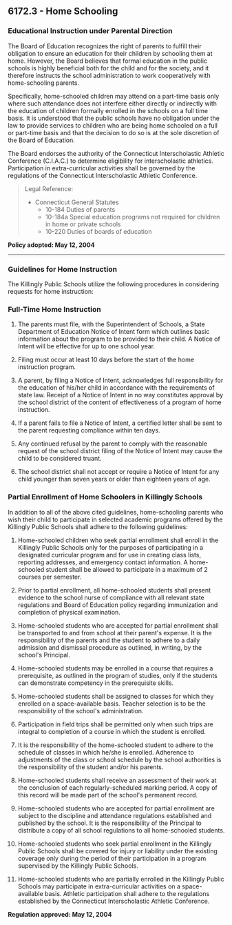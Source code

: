 ## 6172.3 - Home Schooling

### Educational Instruction under Parental Direction

The Board of Education recognizes the right of parents to fulfill their obligation to ensure an education for their children by schooling them at home.  However, the Board believes that formal education in the public schools is highly beneficial both for the child and for the society, and it therefore instructs the school administration to work cooperatively with home-schooling parents.

Specifically, home-schooled children may attend on a part-time basis only where such attendance does not interfere either directly or indirectly with the education of children formally enrolled in the schools on a full time basis.  It is understood that the public schools have no obligation under the law to provide services to children who are being home schooled on a full or part-time basis and that the decision to do so is at the sole discretion of the Board of Education. 

The Board endorses the authority of the Connecticut Interscholastic Athletic Conference (C.I.A.C.) to determine eligibility for interscholastic athletics.  Participation in extra-curricular activities shall be governed by the regulations of the Connecticut Interscholastic Athletic Conference.

> Legal Reference: 
> 
> * Connecticut General Statutes
>   * 10-184 Duties of parents
>   * 10-184a Special education programs not required for children in home or private schools
>   * 10-220 Duties of boards of education

**Policy adopted:  May 12, 2004**

---

### Guidelines for Home Instruction

The Killingly Public Schools utilize the following procedures in considering requests for home instruction:

### Full-Time Home Instruction

1.  The parents must file, with the Superintendent of Schools, a State Department of Education Notice of Intent form which outlines basic information about the program to be provided to their child. A Notice of Intent will be effective for up to one school year.

2.  Filing must occur at least 10 days before the start of the home instruction program.

3.  A parent, by filing a Notice of Intent, acknowledges full responsibility for the education of his/her child in accordance with the requirements of state law. Receipt of a Notice of Intent in no way constitutes approval by the school district of the content of effectiveness of a program of home instruction.

4.  If a parent fails to file a Notice of Intent, a certified letter shall be sent to the parent requesting compliance within ten days.

5.  Any continued refusal by the parent to comply with the reasonable request of the school district filing of the Notice of Intent may cause the child to be considered truant.

6.  The school district shall not accept or require a Notice of Intent for any child younger than seven years or older than eighteen years of age.

### Partial Enrollment of Home Schoolers in Killingly Schools

In addition to all of the above cited guidelines, home-schooling parents who wish their child to participate in selected academic programs offered by the Killingly Public Schools shall adhere to the following guidelines:

1.  Home-schooled children who seek partial enrollment shall enroll in the Killingly Public Schools only for the purposes of participating in a designated curricular program and for use in creating class lists, reporting addresses, and emergency contact information. A home-schooled student shall be allowed to participate in a maximum of 2 courses per semester.

2.  Prior to partial enrollment, all home-schooled students shall present evidence to the school nurse of compliance with all relevant state regulations and Board of Education policy regarding immunization and completion of physical examination.

3.  Home-schooled students who are accepted for partial enrollment shall be transported to and from school at their parent's expense. It is the responsibility of the parents and the student to adhere to a daily admission and dismissal procedure as outlined, in writing, by the school's Principal.

4.  Home-schooled students may be enrolled in a course that requires a prerequisite, as outlined in the program of studies, only if the students can demonstrate competency in the prerequisite skills.

5.  Home-schooled students shall be assigned to classes for which they enrolled on a space-available basis. Teacher selection is to be the responsibility of the school's administration.

6.  Participation in field trips shall be permitted only when such trips are integral to completion of a course in which the student is enrolled.

7.  It is the responsibility of the home-schooled student to adhere to the schedule of classes in which he/she is enrolled.  Adherence to adjustments of the class or school schedule by the school authorities is the responsibility of the student and/or his parents.

8.  Home-schooled students shall receive an assessment of their work at the conclusion of each regularly-scheduled marking period. A copy of this record will be made part of the school's permanent record.

9.  Home-schooled students who are accepted for partial enrollment are subject to the discipline and attendance regulations established and published by the school. It is the responsibility of the Principal to distribute a copy of all school regulations to all home-schooled students.

10.  Home-schooled students who seek partial enrollment in the Killingly Public Schools shall be covered for injury or liability under the existing coverage only during the period of their participation in a program supervised by the Killingly Public Schools.

11.  Home-schooled students who are partially enrolled in the Killingly Public Schools may participate in extra-curricular activities on a space-available basis. Athletic participation shall adhere to the regulations established by the Connecticut Interscholastic Athletic Conference.

**Regulation approved:  May 12, 2004**

